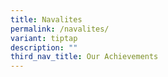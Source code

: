 ```yaml
---
title: Navalites
permalink: /navalites/
variant: tiptap
description: ""
third_nav_title: Our Achievements
---
```

